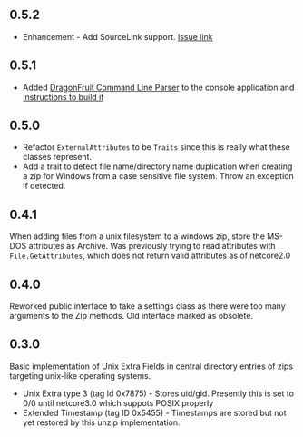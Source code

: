 ## 0.5.2

* Enhancement - Add SourceLink support. [Issue link](https://github.com/fireflycons/CrossPlatformZip/issues/5)

## 0.5.1

* Added [DragonFruit Command Line Parser](https://github.com/dotnet/command-line-api) to the console application and [instructions to build it](https://fireflycons.github.io/Firefly-CrossPlatformZip/articles/command-line.html)

## 0.5.0

* Refactor `ExternalAttributes` to be `Traits` since this is really what these classes represent.
* Add a trait to detect file name/directory name duplication when creating a zip for Windows from a case sensitive file system. Throw an exception if detected.

## 0.4.1

When adding files from a unix filesystem to a windows zip, store the MS-DOS attributes as Archive.
Was previously trying to read attributes with `File.GetAttributes`, which does not return valid attributes as of netcore2.0

## 0.4.0

Reworked public interface to take a settings class as there were too many arguments to the Zip methods. Old interface marked as obsolete.

## 0.3.0

Basic implementation of Unix Extra Fields in central directory entries of zips targeting unix-like operating systems.

* Unix Extra type 3 (tag Id 0x7875) - Stores uid/gid. Presently this is set to 0/0 until netcore3.0 which suppots POSIX properly
* Extended Timestamp (tag ID 0x5455) - Timestamps are stored but not yet restored by this unzip implementation.